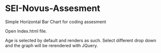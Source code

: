 # SEI-Novus-Assesment
Simple Horizontal Bar Chart for coding assesment

Open Index.html file. 

Age is selected by default and renders as such. Select different drop down and the graph will be rerendered with JQuery. 
